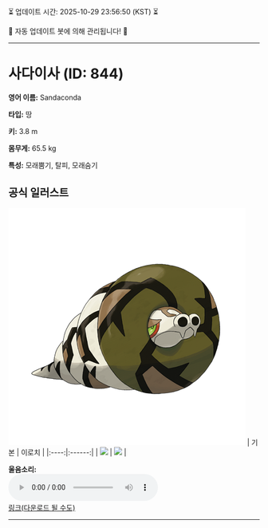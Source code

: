 
⏳ 업데이트 시간: 2025-10-29 23:56:50 (KST) ⏳

🤖 자동 업데이트 봇에 의해 관리됩니다! 🤖

---

# 사다이사 (ID: 844)
**영어 이름:** Sandaconda

**타입:** 땅

**키:** 3.8 m

**몸무게:** 65.5 kg

**특성:** 모래뿜기, 탈피, 모래숨기

## 공식 일러스트
![](https://raw.githubusercontent.com/PokeAPI/sprites/master/sprites/pokemon/other/official-artwork/844.png)
| 기본 | 이로치 |
|:----:|:------:|
| <img src="http://play.pokemonshowdown.com/sprites/ani/sandaconda.gif" width="200"> | <img src="http://play.pokemonshowdown.com/sprites/ani-shiny/sandaconda.gif" width="200"> |

**울음소리:**<br><audio controls src="https://raw.githubusercontent.com/PokeAPI/cries/main/cries/pokemon/latest/844.ogg"></audio><br> [링크(다운로드 될 수도)](https://raw.githubusercontent.com/PokeAPI/cries/main/cries/pokemon/latest/844.ogg)


---

